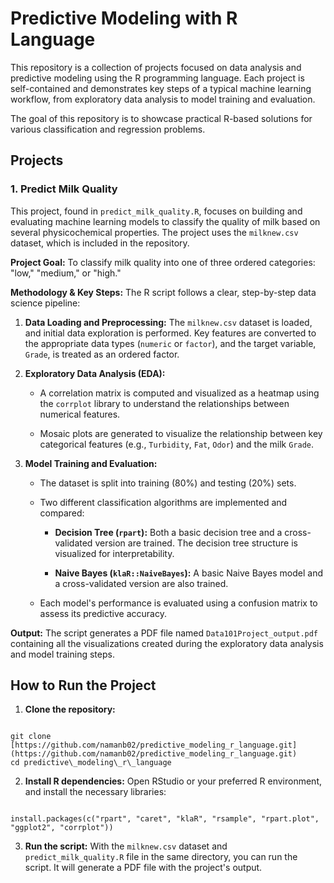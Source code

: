 # Predictive Modeling with R Language

This repository is a collection of projects focused on data analysis and predictive modeling using the R programming language. Each project is self-contained and demonstrates key steps of a typical machine learning workflow, from exploratory data analysis to model training and evaluation.

The goal of this repository is to showcase practical R-based solutions for various classification and regression problems.

## Projects

### 1. Predict Milk Quality

This project, found in `predict_milk_quality.R`, focuses on building and evaluating machine learning models to classify the quality of milk based on several physicochemical properties. The project uses the `milknew.csv` dataset, which is included in the repository.

**Project Goal:**
To classify milk quality into one of three ordered categories: "low," "medium," or "high."

**Methodology & Key Steps:**
The R script follows a clear, step-by-step data science pipeline:

1. **Data Loading and Preprocessing:** The `milknew.csv` dataset is loaded, and initial data exploration is performed. Key features are converted to the appropriate data types (`numeric` or `factor`), and the target variable, `Grade`, is treated as an ordered factor.

2. **Exploratory Data Analysis (EDA):**

   * A correlation matrix is computed and visualized as a heatmap using the `corrplot` library to understand the relationships between numerical features.

   * Mosaic plots are generated to visualize the relationship between key categorical features (e.g., `Turbidity`, `Fat`, `Odor`) and the milk `Grade`.

3. **Model Training and Evaluation:**

   * The dataset is split into training (80%) and testing (20%) sets.

   * Two different classification algorithms are implemented and compared:

     * **Decision Tree (`rpart`):** Both a basic decision tree and a cross-validated version are trained. The decision tree structure is visualized for interpretability.

     * **Naive Bayes (`klaR::NaiveBayes`):** A basic Naive Bayes model and a cross-validated version are also trained.

   * Each model's performance is evaluated using a confusion matrix to assess its predictive accuracy.

**Output:**
The script generates a PDF file named `Data101Project_output.pdf` containing all the visualizations created during the exploratory data analysis and model training steps.

## How to Run the Project

1. **Clone the repository:**

```

git clone [https://github.com/namanb02/predictive_modeling_r_language.git](https://github.com/namanb02/predictive_modeling_r_language.git)
cd predictive\_modeling\_r\_language

```

2. **Install R dependencies:**
Open RStudio or your preferred R environment, and install the necessary libraries:

```

install.packages(c("rpart", "caret", "klaR", "rsample", "rpart.plot", "ggplot2", "corrplot"))

```

3. **Run the script:**
With the `milknew.csv` dataset and `predict_milk_quality.R` file in the same directory, you can run the script. It will generate a PDF file with the project's output.
